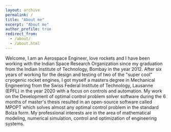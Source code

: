 ```yaml
---
layout: archive
permalink: /
title: "About me"
excerpt: "About me"
author_profile: true
redirect_from:
  - /about/
  - /about.html
---
```


Welcome, I am an Aerospace Engineer,
love rockets and I have been working with the Indian Space Research Organization
since my graduation from the Indian Institute of Technology, Bombay in the year 2012.
After six years of working for the design and testing of two of the "super cool" cryogenic rocket engines, I got myself a masters degree in Mechanical Engineering from the
Swiss Federal Institute of Technology, Lausanne (EPFL) in the year 2020 with a
focus on controls and automation. My work on the Development of optimal control problem solver
software during the 6 months of master's thesis resulted in an open-source
software called MPOPT which solves almost any optimal control problem in the
standard Bolza form. My professional interests are in the area of mathematical
modeling, numerical simulation, control and optimization of engineering systems.
